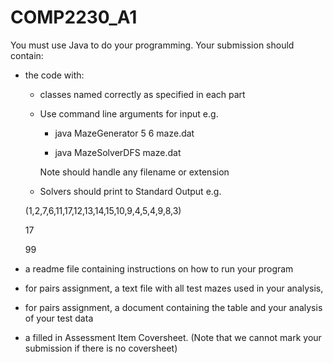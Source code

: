 # COMP2230_A1

You must use Java to do your programming. Your submission should contain:

 - the code with:

    - classes named correctly as specified in each part

    - Use command line arguments for input e.g.

        - java MazeGenerator 5 6 maze.dat

        - java MazeSolverDFS maze.dat

        Note should handle any filename or extension

    - Solvers should print to Standard Output e.g.
    
    (1,2,7,6,11,17,12,13,14,15,10,9,4,5,4,9,8,3)
    
    17
    
    99

 - a readme file containing instructions on how to run your program
 - for pairs assignment, a text file with all test mazes used in your analysis,
 - for pairs assignment, a document containing the table and your analysis of your test
data
 - a filled in Assessment Item Coversheet. (Note that we cannot mark your submission
if there is no coversheet)